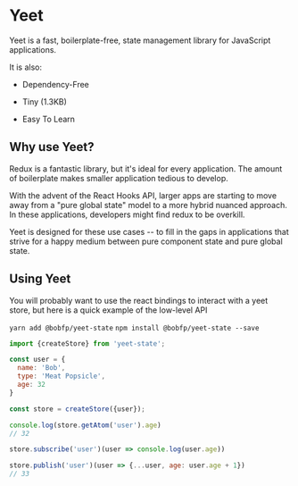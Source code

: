 # Yeet

Yeet is a fast, boilerplate-free, state management library for JavaScript applications.

It is also:

 * Dependency-Free

 * Tiny (1.3KB)

 * Easy To Learn

   

## Why use Yeet?

Redux is a fantastic library, but it's ideal for every application. The amount of boilerplate makes smaller application tedious to develop. 

With the advent of the React Hooks API, larger apps are starting to move away from a "pure global state" model to a more hybrid nuanced approach. In these applications, developers might find redux to be overkill.

Yeet is designed for these use cases -- to fill in the gaps in applications that strive for a happy medium between pure component state and pure global state.  



## Using Yeet

You will probably want to use the react bindings to interact with a yeet store, but here is a quick example of the low-level API

`yarn add @bobfp/yeet-state`
`npm install @bobfp/yeet-state --save`

```js
import {createStore} from 'yeet-state';

const user = {
  name: 'Bob', 
  type: 'Meat Popsicle',
  age: 32
}

const store = createStore({user});

console.log(store.getAtom('user').age)
// 32

store.subscribe('user')(user => console.log(user.age))

store.publish('user')(user => {...user, age: user.age + 1})
// 33
```
